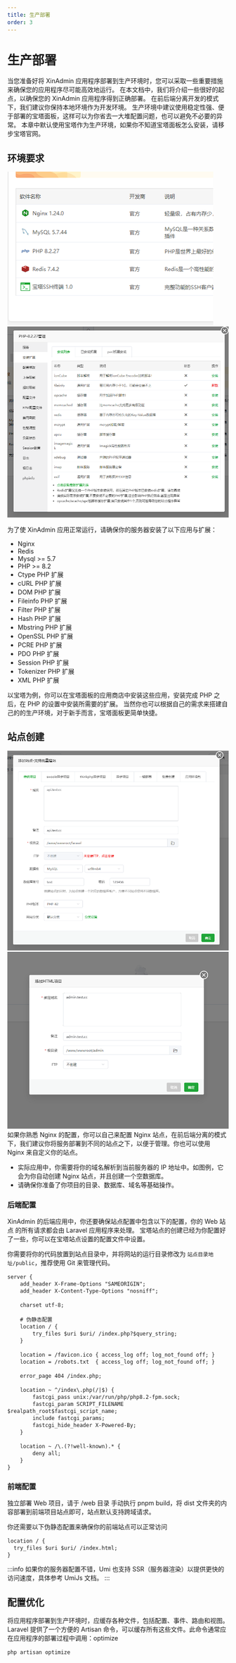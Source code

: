 ```yaml
---
title: 生产部署
order: 3
---
```


# 生产部署

当您准备好将 XinAdmin 应用程序部署到生产环境时，您可以采取一些重要措施来确保您的应用程序尽可能高效地运行。
在本文档中，我们将介绍一些很好的起点，以确保您的 XinAdmin 应用程序得到正确部署。
在前后端分离开发的模式下，我们建议你保持本地环境作为开发环境。
生产环境中建议使用稳定性强、便于部署的宝塔面板，这样可以为你省去一大堆配置问题，也可以避免不必要的异常。
本章中默认使用宝塔作为生产环境，如果你不知道宝塔面板怎么安装，请移步宝塔官网。

## 环境要求

<ImagePreview float>
  <img src="./img/img.png" alt="宝塔面板中安装的应用"/>
</ImagePreview>
<ImagePreview float>
  <img src="./img/img1.png" alt="PHP扩展安装"/>
</ImagePreview>

为了使 XinAdmin 应用正常运行，请确保你的服务器安装了以下应用与扩展：

- Nginx
- Redis
- Mysql >= 5.7
- PHP >= 8.2
- Ctype PHP 扩展
- cURL PHP 扩展
- DOM PHP 扩展
- Fileinfo PHP 扩展
- Filter PHP 扩展
- Hash PHP 扩展
- Mbstring PHP 扩展
- OpenSSL PHP 扩展
- PCRE PHP 扩展
- PDO PHP 扩展
- Session PHP 扩展
- Tokenizer PHP 扩展
- XML PHP 扩展

以宝塔为例，你可以在宝塔面板的应用商店中安装这些应用，安装完成 PHP 之后，在 PHP 的设置中安装所需要的扩展。
当然你也可以根据自己的需求来搭建自己的的生产环境，对于新手而言，宝塔面板更简单快捷。

## 站点创建

<ImagePreview float>
  <img class="inline" src="./img/img2.png" alt=""/>
  <img class="inline" src="./img/img3.png" alt=""/>
</ImagePreview>
如果你熟悉 Nginx 的配置，你可以自己来配置 Nginx 站点，在前后端分离的模式下，我们建议你将服务部署到不同的站点之下，以便于管理。你也可以使用 Nginx 来自定义你的站点。

- 实际应用中，你需要将你的域名解析到当前服务器的 IP 地址中。如图例，它会为你自动创建 Nginx 站点，并且创建一个空数据库。
- 请确保你准备了你项目的目录、数据库、域名等基础操作。

### 后端配置

XinAdmin 的后端应用中，你还要确保站点配置中包含以下的配置，你的 Web 站点 的所有请求都会由 Laravel 应用程序来处理。
宝塔站点的创建已经为你配置好了一些，你可以在宝塔站点设置的配置文件中设置。

你需要将你的代码放置到站点目录中，并将网站的运行目录修改为 `站点目录地址/public`，推荐使用 Git 来管理代码。

```nginx
server {
    add_header X-Frame-Options "SAMEORIGIN";
    add_header X-Content-Type-Options "nosniff";

    charset utf-8;

    # 伪静态配置
    location / {
        try_files $uri $uri/ /index.php?$query_string;
    }

    location = /favicon.ico { access_log off; log_not_found off; }
    location = /robots.txt  { access_log off; log_not_found off; }

    error_page 404 /index.php;

    location ~ ^/index\.php(/|$) {
        fastcgi_pass unix:/var/run/php/php8.2-fpm.sock;
        fastcgi_param SCRIPT_FILENAME $realpath_root$fastcgi_script_name;
        include fastcgi_params;
        fastcgi_hide_header X-Powered-By;
    }

    location ~ /\.(?!well-known).* {
        deny all;
    }
}
```

### 前端配置

独立部署 Web 项目，请于 /web 目录 手动执行 pnpm build，将 dist 文件夹的内容部署到前端项目站点即可，站点默认支持跨域请求。

你还需要以下伪静态配置来确保你的前端站点可以正常访问

```nginx
location / {
  try_files $uri $uri/ /index.html;
}
```

:::info
如果你的服务器配置不错，Umi 也支持 SSR（服务器渲染）以提供更快的访问速度，具体参考 UmiJs 文档。
:::

## 配置优化

将应用程序部署到生产环境时，应缓存各种文件，包括配置、事件、路由和视图。Laravel 提供了一个方便的 Artisan 命令，可以缓存所有这些文件。此命令通常应在应用程序的部署过程中调用：optimize

```shell
php artisan optimize
```
